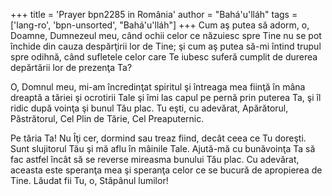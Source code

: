 +++
title = 'Prayer bpn2285 in România'
author = "Bahá'u'lláh"
tags = ['lang-ro', 'bpn-unsorted', "Bahá'u'lláh"]
+++
Cum aş putea să adorm, o, Doamne, Dumnezeul meu, când ochii celor ce năzuiesc spre Tine nu se pot închide din cauza despărţirii lor de Tine; şi cum aş putea să-mi întind trupul spre odihnă, când sufletele celor care Te iubesc suferă cumplit de durerea depărtării lor de prezenţa Ta?

O, Domnul meu, mi-am încredinţat spiritul şi întreaga mea fiinţă în mâna dreaptă a tăriei şi ocrotirii Tale şi îmi las capul pe pernă prin puterea Ta, şi îl ridic după voinţa şi bunul Tău plac. Tu eşti, cu adevărat, Apărătorul, Păstrătorul, Cel Plin de Tărie, Cel Preaputernic.

Pe tăria Ta! Nu Îţi cer, dormind sau treaz fiind, decât ceea ce Tu doreşti. Sunt slujitorul Tău şi mă aflu în mâinile Tale. Ajută-mă cu bunăvoinţa Ta să fac astfel încât să se reverse mireasma bunului Tău plac. Cu adevărat, aceasta este speranţa mea şi speranţa celor ce se bucură de apropierea de Tine. Lăudat fii Tu, o, Stăpânul lumilor!
